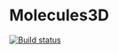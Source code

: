 Molecules3D
===========

[![Build status](https://ci.appveyor.com/api/projects/status?id=eyqalak7yljc9499)](https://ci.appveyor.com/project/molecules3d)

